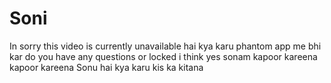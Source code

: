 # Soni
In 
sorry this video is currently unavailable hai kya karu phantom app me bhi kar do you have any questions or locked 
i think yes
sonam kapoor kareena kapoor kareena 
Sonu hai kya karu kis ka kitana 
